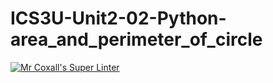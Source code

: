 # ICS3U-Unit2-02-Python-area_and_perimeter_of_circle

[![Mr Coxall's Super Linter](https://github.com/Haley-LeBon/ICS3U-Unit2-02-Python-area_and_perimeter_of_circle/workflows/Mr%20Coxall's%20Super%20Linter/badge.svg)](https://github.com/Haley-LeBon/ICS3U-Unit2-02-Python-area_and_perimeter_of_circle/actions/)
